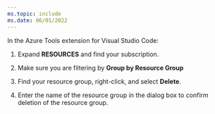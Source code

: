 ```yaml
---
ms.topic: include
ms.date: 06/01/2022
---
```


In the Azure Tools extension for Visual Studio Code:

1. Expand **RESOURCES** and find your subscription.

1. Make sure you are filtering by **Group by Resource Group**

1. Find your resource group, right-click, and select **Delete**.

1. Enter the name of the resource group in the dialog box to confirm deletion of the resource group.	
